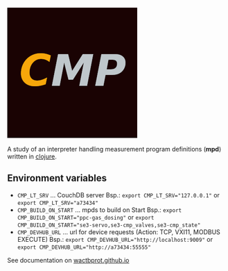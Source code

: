 ![cmp](docs/cmp_logo.png)


A study of an interpreter handling
measurement program definitions
(**mpd**) written in [clojure](https://clojure.org/).

## Environment variables

* `CMP_LT_SRV` ... CouchDB server Bsp.:  `export CMP_LT_SRV="127.0.0.1"` or `export CMP_LT_SRV="a73434"`
* `CMP_BUILD_ON_START` ... mpds to build on Start Bsp.:  `export CMP_BUILD_ON_START="ppc-gas_dosing"` or `export CMP_BUILD_ON_START="se3-servo,se3-cmp_valves,se3-cmp_state"`
* `CMP_DEVHUB_URL` ... url for device requests (Action: TCP, VXI11, MODBUS EXECUTE) Bsp.: `export CMP_DEVHUB_URL="http://localhost:9009"` or `export CMP_DEVHUB_URL="http://a73434:55555"`

See documentation on [wactbprot.github.io](https://wactbprot.github.io/cmp/)

